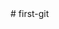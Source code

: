 <!DOCTYPE html>
<html lang="ja">
     <head>
          <meta charset="UTF-8">
          <title>TechAcademy KICTHEN</title>
     </head>
     <body>
          <!--ここからヘッダー-->
          <header></header>
          <!--ヘッダーここまで-->
          <!--ここからwrapperー-->
          <div id="wrapper"></div>
          <!--wrapperここまで-->
          <!--ここからフッター-->
          <footer></footer>
          <!--フッターここまで-->
     </body>
</html># first-git
